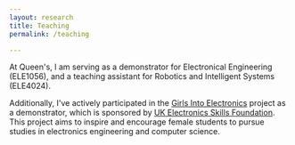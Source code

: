 ```yaml
---
layout: research
title: Teaching
permalink: /teaching

---
```

<p>At Queen's, I am serving as a demonstrator for Electronical Engineering (ELE1056), and a teaching assistant for Robotics and Intelligent Systems (ELE4024).</p>
<p>Additionally, I've actively participated in the <a href="https://www.qub.ac.uk/schools/eeecs/News/GirlsIntoElectronics.html">Girls Into Electronics</a> project as a demonstrator, which is sponsored by <a href="https://www.ukesf.org/">UK Electronics Skills Foundation</a>. This project aims to inspire and encourage female students to pursue studies in electronics engineering and computer science.</p>

<br />
<br />
